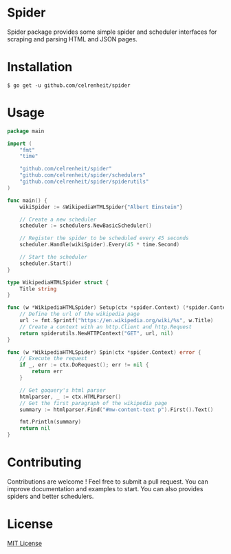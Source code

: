 # Spider

Spider package provides some simple spider and scheduler interfaces for scraping and parsing HTML and JSON pages.

# Installation

```shell
$ go get -u github.com/celrenheit/spider
```

# Usage

```go
package main

import (
	"fmt"
	"time"

	"github.com/celrenheit/spider"
	"github.com/celrenheit/spider/schedulers"
	"github.com/celrenheit/spider/spiderutils"
)

func main() {
	wikiSpider := &WikipediaHTMLSpider{"Albert Einstein"}

	// Create a new scheduler
	scheduler := schedulers.NewBasicScheduler()

	// Register the spider to be scheduled every 45 seconds
	scheduler.Handle(wikiSpider).Every(45 * time.Second)

	// Start the scheduler
	scheduler.Start()
}

type WikipediaHTMLSpider struct {
	Title string
}

func (w *WikipediaHTMLSpider) Setup(ctx *spider.Context) (*spider.Context, error) {
	// Define the url of the wikipedia page
	url := fmt.Sprintf("https://en.wikipedia.org/wiki/%s", w.Title)
	// Create a context with an http.Client and http.Request
	return spiderutils.NewHTTPContext("GET", url, nil)
}

func (w *WikipediaHTMLSpider) Spin(ctx *spider.Context) error {
	// Execute the request
	if _, err := ctx.DoRequest(); err != nil {
		return err
	}

	// Get goquery's html parser
	htmlparser, _ := ctx.HTMLParser()
	// Get the first paragraph of the wikipedia page
	summary := htmlparser.Find("#mw-content-text p").First().Text()

	fmt.Println(summary)
	return nil
}
```

# Contributing

Contributions are welcome ! Feel free to submit a pull request.
You can improve documentation and examples to start.
You can also provides spiders and better schedulers.

# License

[MIT License](https://github.com/celrenheit/spider/blob/master/LICENSE)
